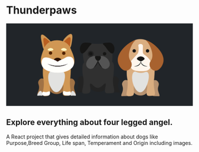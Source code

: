 # Thunderpaws
![Thunderpaws](https://github.com/sarangpidadi07/thunderpaws/blob/master/public/huge/huge3.png)
## Explore everything about four legged angel.

A React project that gives detailed information about dogs like Purpose,Breed Group, Life span, Temperament and Origin including images.